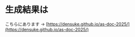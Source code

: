 # 生成結果は

こちらにあります → [https://densuke.github.io/as-doc-2025/](https://densuke.github.io/as-doc-2025/)